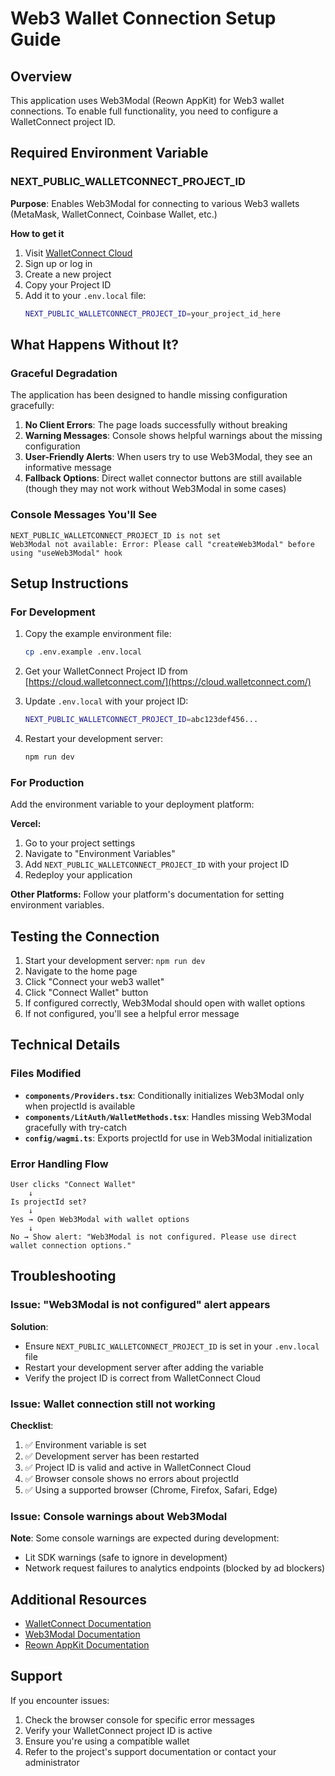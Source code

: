 # Web3 Wallet Connection Setup Guide

## Overview
This application uses Web3Modal (Reown AppKit) for Web3 wallet connections. To enable full functionality, you need to configure a WalletConnect project ID.

## Required Environment Variable

### NEXT_PUBLIC_WALLETCONNECT_PROJECT_ID

**Purpose**: Enables Web3Modal for connecting to various Web3 wallets (MetaMask, WalletConnect, Coinbase Wallet, etc.)

**How to get it**
1. Visit [WalletConnect Cloud](https://cloud.walletconnect.com/)
2. Sign up or log in
3. Create a new project
4. Copy your Project ID
5. Add it to your `.env.local` file:
   ```bash
   NEXT_PUBLIC_WALLETCONNECT_PROJECT_ID=your_project_id_here
   ```

## What Happens Without It?

### Graceful Degradation
The application has been designed to handle missing configuration gracefully:

1. **No Client Errors**: The page loads successfully without breaking
2. **Warning Messages**: Console shows helpful warnings about the missing configuration
3. **User-Friendly Alerts**: When users try to use Web3Modal, they see an informative message
4. **Fallback Options**: Direct wallet connector buttons are still available (though they may not work without Web3Modal in some cases)

### Console Messages You'll See
```
NEXT_PUBLIC_WALLETCONNECT_PROJECT_ID is not set
Web3Modal not available: Error: Please call "createWeb3Modal" before using "useWeb3Modal" hook
```

## Setup Instructions

### For Development

1. Copy the example environment file:
   ```bash
   cp .env.example .env.local
   ```

2. Get your WalletConnect Project ID from [https://cloud.walletconnect.com/](https://cloud.walletconnect.com/)

3. Update `.env.local` with your project ID:
   ```bash
   NEXT_PUBLIC_WALLETCONNECT_PROJECT_ID=abc123def456...
   ```

4. Restart your development server:
   ```bash
   npm run dev
   ```

### For Production

Add the environment variable to your deployment platform:

**Vercel:**
1. Go to your project settings
2. Navigate to "Environment Variables"
3. Add `NEXT_PUBLIC_WALLETCONNECT_PROJECT_ID` with your project ID
4. Redeploy your application

**Other Platforms:**
Follow your platform's documentation for setting environment variables.

## Testing the Connection

1. Start your development server: `npm run dev`
2. Navigate to the home page
3. Click "Connect your web3 wallet"
4. Click "Connect Wallet" button
5. If configured correctly, Web3Modal should open with wallet options
6. If not configured, you'll see a helpful error message

## Technical Details

### Files Modified

- **`components/Providers.tsx`**: Conditionally initializes Web3Modal only when projectId is available
- **`components/LitAuth/WalletMethods.tsx`**: Handles missing Web3Modal gracefully with try-catch
- **`config/wagmi.ts`**: Exports projectId for use in Web3Modal initialization

### Error Handling Flow

```
User clicks "Connect Wallet"
    ↓
Is projectId set?
    ↓
Yes → Open Web3Modal with wallet options
    ↓
No → Show alert: "Web3Modal is not configured. Please use direct wallet connection options."
```

## Troubleshooting

### Issue: "Web3Modal is not configured" alert appears

**Solution**: 
- Ensure `NEXT_PUBLIC_WALLETCONNECT_PROJECT_ID` is set in your `.env.local` file
- Restart your development server after adding the variable
- Verify the project ID is correct from WalletConnect Cloud

### Issue: Wallet connection still not working

**Checklist**:
1. ✅ Environment variable is set
2. ✅ Development server has been restarted
3. ✅ Project ID is valid and active in WalletConnect Cloud
4. ✅ Browser console shows no errors about projectId
5. ✅ Using a supported browser (Chrome, Firefox, Safari, Edge)

### Issue: Console warnings about Web3Modal

**Note**: Some console warnings are expected during development:
- Lit SDK warnings (safe to ignore in development)
- Network request failures to analytics endpoints (blocked by ad blockers)

## Additional Resources

- [WalletConnect Documentation](https://docs.walletconnect.com/)
- [Web3Modal Documentation](https://docs.walletconnect.com/web3modal/about)
- [Reown AppKit Documentation](https://docs.reown.com/appkit/overview)

## Support

If you encounter issues:
1. Check the browser console for specific error messages
2. Verify your WalletConnect project ID is active
3. Ensure you're using a compatible wallet
4. Refer to the project's support documentation or contact your administrator
